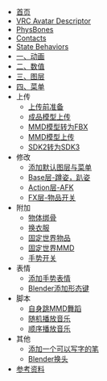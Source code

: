 * [首页](/ "yexca'VRChat入门教程 - Docs")
* [VRC Avatar Descriptor](/div/VRC_Avatar_Descriptor.md)
* [PhysBones](/dynamics/PhysBones.md)
* [Contacts](/dynamics/Contacts.md)
* [State Behaviors](/div/State_Behaviors.md)
* [一、动画](/Summary/Anime.md)
* [二、数值](/Summary/Parameters)
* [三、图层](/Summary/Layers.md)
* [四、菜单](/Summary/Menu.md)
* 上传
    * [上传前准备](/Upload/Prepare.md)
    * [成品模型上传](/Upload/Upload.md)
    * [MMD模型转为FBX](/Upload/mmd_to_fbx.md)
    * [MMD模型上传](/Upload/mmd_upload.md)
    * [SDK2转为SDK3](/Upload/sdk2_to_sdk3.md)
* 修改
    * [添加默认图层与菜单](/editing/Playable_Layers.md)
    * [Base层-蹲姿，趴姿](/editing/Base.md)
    * [Action层-AFK](/editing/afk.md)
    * [FX层-物品开关](/editing/switch.md)
* 附加
    * [物体绑骨](/additional/tied_bones.md)
    * [换衣服](/additional/change_clothes.md)
    * [固定世界物品](/additional/set_object.md)
    * [固定世界MMD](/additional/set_MMD.md)
    * [手势开关](/additional/gesture.md)
* 表情
    * [添加手势表情](/emote/emote_anim.md)
    * [Blender添加形态键](/emote/Add_BlenderShapes.md)
* 脚本
    * [自身跳MMD舞蹈](/script/self_MMD.md)
    * [随机播放音乐](/script/Shuffle_Playback.md)
    * [顺序播放音乐](/script/play_in_order.md)
* 其他
    * [添加一个可以写字的笔](/other/VRLabs_Marker.md)
    * [Blender换头](/other/Blender_change_head.md)
* [参考资料](/References.md)